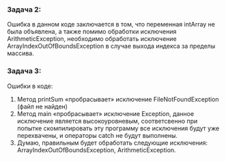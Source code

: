 ### Задача 2:
Ошибка в данном коде заключается в том, что переменная intArray не была объявлена, а также помимо обработки
исключения ArithmeticException, необходимо обработать исключение ArrayIndexOutOfВoundsException в случае
выхода индекса за пределы массива.


### Задача 3:
Ошибки в коде:
1. Метод printSum «пробрасывает» исключение FileNotFoundException (файл не найден)
2. Метод main «пробрасывает» исключение Exception, данное исключение является высокоуровневым, соответсвенно
при попытке скомпилировать эту программу все исключения будут уже перехвачены, и операторы catch не будут выполнены.
3. Думаю, правильным будет обработать следующие исключения: ArrayIndexOutOfВoundsException, ArithmeticException.